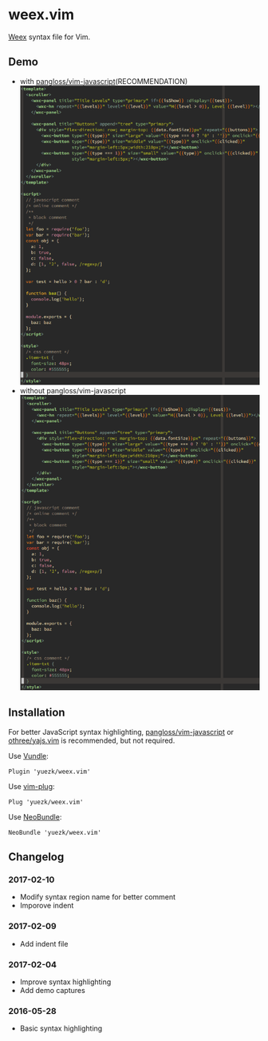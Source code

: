 # weex.vim
[Weex][] syntax file for Vim.

## Demo

* with [pangloss/vim-javascript][js](RECOMMENDATION)
    ![capture-with-vim-javascript.png](capture-with-vim-javascript.png)
* without pangloss/vim-javascript
    ![capture.png](capture.png)

## Installation

For better JavaScript syntax highlighting, [pangloss/vim-javascript][js] or 
[othree/yajs.vim][yajs] is recommended, but not required.

Use [Vundle][vundle]:

```
Plugin 'yuezk/weex.vim'
```

Use [vim-plug][plug]:

```
Plug 'yuezk/weex.vim'
```

Use [NeoBundle][bundle]:

```
NeoBundle 'yuezk/weex.vim'
```

## Changelog

### 2017-02-10

- Modify syntax region name for better comment
- Imporove indent

### 2017-02-09

- Add indent file

### 2017-02-04

- Improve syntax highlighting
- Add demo captures

### 2016-05-28

- Basic syntax highlighting

[Weex]: http://alibaba.github.io/weex/
[vundle]: https://github.com/gmarik/vundle
[plug]: https://github.com/junegunn/vim-plug
[bundle]: https://github.com/Shougo/neobundle.vim
[js]: https://github.com/pangloss/vim-javascript
[yajs]: https://github.com/othree/yajs.vim
